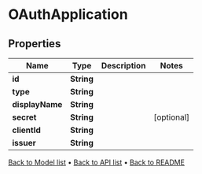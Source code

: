 

# OAuthApplication


## Properties

| Name | Type | Description | Notes |
|------------ | ------------- | ------------- | -------------|
|**id** | **String** |  |  |
|**type** | **String** |  |  |
|**displayName** | **String** |  |  |
|**secret** | **String** |  |  [optional] |
|**clientId** | **String** |  |  |
|**issuer** | **String** |  |  |



[Back to Model list](../README.md#documentation-for-models) &#8226; [Back to API list](../README.md#documentation-for-api-endpoints) &#8226; [Back to README](../README.md)


